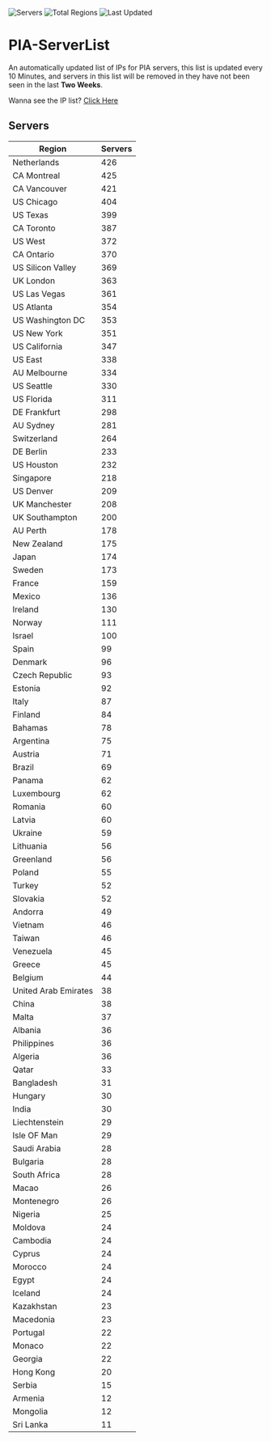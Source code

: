 ![Servers](https://img.shields.io/badge/Servers-13,077-darkgreen)
![Total Regions](https://img.shields.io/badge/Total_Regions-97-darkgreen)
![Last Updated](https://img.shields.io/badge/Last_Updated-April_29_2024_17:50_EDT-darkgreen)

# PIA-ServerList
An automatically updated list of IPs for PIA servers, this list is updated every 10 Minutes, and servers in this list will be removed in they have not been seen in the last **Two Weeks**.

Wanna see the IP list? [Click Here](./servers.json)

## Servers
| Region               | Servers |
|----------------------|---------|
| Netherlands | 426 |
| CA Montreal | 425 |
| CA Vancouver | 421 |
| US Chicago | 404 |
| US Texas | 399 |
| CA Toronto | 387 |
| US West | 372 |
| CA Ontario | 370 |
| US Silicon Valley | 369 |
| UK London | 363 |
| US Las Vegas | 361 |
| US Atlanta | 354 |
| US Washington DC | 353 |
| US New York | 351 |
| US California | 347 |
| US East | 338 |
| AU Melbourne | 334 |
| US Seattle | 330 |
| US Florida | 311 |
| DE Frankfurt | 298 |
| AU Sydney | 281 |
| Switzerland | 264 |
| DE Berlin | 233 |
| US Houston | 232 |
| Singapore | 218 |
| US Denver | 209 |
| UK Manchester | 208 |
| UK Southampton | 200 |
| AU Perth | 178 |
| New Zealand | 175 |
| Japan | 174 |
| Sweden | 173 |
| France | 159 |
| Mexico | 136 |
| Ireland | 130 |
| Norway | 111 |
| Israel | 100 |
| Spain | 99 |
| Denmark | 96 |
| Czech Republic | 93 |
| Estonia | 92 |
| Italy | 87 |
| Finland | 84 |
| Bahamas | 78 |
| Argentina | 75 |
| Austria | 71 |
| Brazil | 69 |
| Panama | 62 |
| Luxembourg | 62 |
| Romania | 60 |
| Latvia | 60 |
| Ukraine | 59 |
| Lithuania | 56 |
| Greenland | 56 |
| Poland | 55 |
| Turkey | 52 |
| Slovakia | 52 |
| Andorra | 49 |
| Vietnam | 46 |
| Taiwan | 46 |
| Venezuela | 45 |
| Greece | 45 |
| Belgium | 44 |
| United Arab Emirates | 38 |
| China | 38 |
| Malta | 37 |
| Albania | 36 |
| Philippines | 36 |
| Algeria | 36 |
| Qatar | 33 |
| Bangladesh | 31 |
| Hungary | 30 |
| India | 30 |
| Liechtenstein | 29 |
| Isle OF Man | 29 |
| Saudi Arabia | 28 |
| Bulgaria | 28 |
| South Africa | 28 |
| Macao | 26 |
| Montenegro | 26 |
| Nigeria | 25 |
| Moldova | 24 |
| Cambodia | 24 |
| Cyprus | 24 |
| Morocco | 24 |
| Egypt | 24 |
| Iceland | 24 |
| Kazakhstan | 23 |
| Macedonia | 23 |
| Portugal | 22 |
| Monaco | 22 |
| Georgia | 22 |
| Hong Kong | 20 |
| Serbia | 15 |
| Armenia | 12 |
| Mongolia | 12 |
| Sri Lanka | 11 |